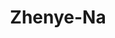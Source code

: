 ---
title: Zhenye-Na
github: https://github.com/Zhenye-Na
mode: dark
transition: 3s
archetype:
  - Little Bit of Everything
---